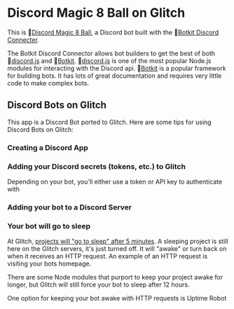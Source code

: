 # Discord Magic 8 Ball on Glitch
This is 🔗[Discord Magic 8 Ball](https://github.com/brh55/discord-magic-8-ball), a Discord bot built with the 🔗[Botkit Discord Connecter](https://github.com/brh55/botkit-discord). 

The Botkit Discord Connector allows bot builders to get the best of both 🔗[discord.js](https://github.com/discordjs/discord.js) and 🔗[Botkit](https://botkit.ai/). 🔗[discord.js](https://github.com/discordjs/discord.js) is one of the most popular Node.js modules for interacting with the Discord api. 🔗[Botkit](https://botkit.ai/) is a popular framework for building bots. It has lots of great documentation and requires very little code to make complex bots.


## Discord Bots on Glitch
This app is a Discord Bot ported to Glitch. Here are some tips for using Discord Bots on Glitch:

### Creating a Discord App
### Adding your Discord secrets (tokens, etc.) to Glitch
Depending on your bot, you'll either use a token or API key to authenticate with 

### Adding your bot to a Discord Server
### Your bot will go to sleep
At Glitch, [projects will "go to sleep" after 5 minutes](https://glitch.com/help/restrictions/). A sleeping project is still here on the Glitch servers, it's just turned off. It will "awake" or turn back on when it receives an HTTP request. An example of an HTTP request is visiting your bots homepage. 

There are some Node modules that purport to keep your project awake for longer, but Glitch will still force your bot to sleep after 12 hours.

One option for keeping your bot awake with HTTP requests is Uptime Robot